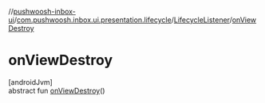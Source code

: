 //[pushwoosh-inbox-ui](../../../index.md)/[com.pushwoosh.inbox.ui.presentation.lifecycle](../index.md)/[LifecycleListener](index.md)/[onViewDestroy](on-view-destroy.md)

# onViewDestroy

[androidJvm]\
abstract fun [onViewDestroy](on-view-destroy.md)()
